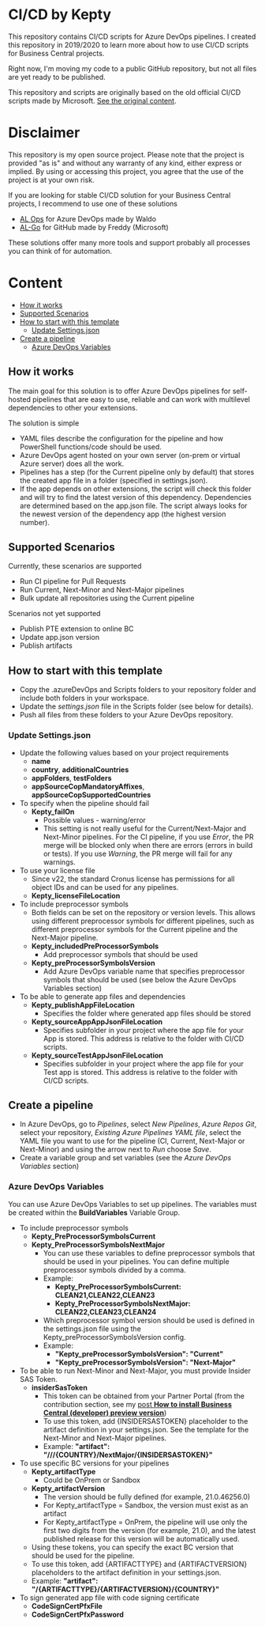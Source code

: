 # CI/CD by Kepty

This repository contains CI/CD scripts for Azure DevOps pipelines. I created this repository in 2019/2020 to learn more about how to use CI/CD scripts for Business Central projects.

Right now, I'm moving my code to a public GitHub repository, but not all files are yet ready to be published.

This repository and scripts are originally based on the old official CI/CD scripts made by Microsoft. [See the original content](https://github.com/microsoft/AL-Go/blob/main/Scenarios/old/CI_CD_Workshop.md#workshop-repositories).

# Disclaimer

This repository is my open source project. Please note that the project is provided "as is" and without any warranty of any kind, either express or implied. By using or accessing this project, you agree that the use of the project is at your own risk.

If you are looking for stable CI/CD solution for your Business Central projects, I recommend to use one of these solutions

- [AL Ops](https://marketplace.visualstudio.com/items?itemName=Hodor.hodor-alops) for Azure DevOps made by Waldo
- [AL-Go](https://learn.microsoft.com/en-us/dynamics365/business-central/dev-itpro/al-go/algo-overview) for GitHub made by Freddy (Microsoft)

These solutions offer many more tools and support probably all processes you can think of for automation.

# Content

- [How it works](#how-it-works)
- [Supported Scenarios](#supported-scenarios)
- [How to start with this template](#how-to-start-with-this-template)
    - [Update Settings.json](#update-settingsjson)
- [Create a pipeline](#create-a-pipeline)
    - [Azure DevOps Variables](#azure-devops-variables)

## How it works

The main goal for this solution is to offer Azure DevOps pipelines for self-hosted pipelines that are easy to use, reliable and can work with multilevel dependencies to other your extensions. 

The solution is simple
- YAML files describe the configuration for the pipeline and how PowerShell functions/code should be used.
- Azure DevOps agent hosted on your own server (on-prem or virtual Azure server) does all the work.
- Pipelines has a step (for the Current pipeline only by default) that stores the created app file in a folder (specified in settings.json).
- If the app depends on other extensions, the script will check this folder and will try to find the latest version of this dependency. Dependencies are determined based on the app.json file. The script always looks for the newest version of the dependency app (the highest version number).

## Supported Scenarios

Currently, these scenarios are supported
- Run CI pipeline for Pull Requests
- Run Current, Next-Minor and Next-Major pipelines 
- Bulk update all repositories using the Current pipeline

Scenarios not yet supported
- Publish PTE extension to online BC
- Update app.json version
- Publish artifacts

## How to start with this template

- Copy the .azureDevOps and Scripts folders to your repository folder and include both folders in your workspace.
- Update the *settings.json* file in the Scripts folder (see below for details).
- Push all files from these folders to your Azure DevOps repository.

### Update Settings.json

- Update the following values based on your project requirements
    - **name**
    - **country**, **additionalCountries**
    - **appFolders**, **testFolders**
    - **appSourceCopMandatoryAffixes**, **appSourceCopSupportedCountries**
- To specify when the pipeline should fail
    - **Kepty_failOn**
        - Possible values - warning/error
        - This setting is not really useful for the Current/Next-Major and Next-Minor pipelines. For the CI pipeline, if you use *Error*, the PR merge will be blocked only when there are errors (errors in build or tests). If you use *Warning*, the PR merge will fail for any warnings.
- To use your license file
    - Since v22, the standard Cronus license has permissions for all object IDs and can be used for any pipelines.
    - **Kepty_licenseFileLocation**
- To include preprocessor symbols
    - Both fields can be set on the repository or version levels. This allows using different preprocessor symbols for different pipelines, such as different preprocessor symbols for the Current pipeline and the Next-Major pipeline.
    - **Kepty_includedPreProcessorSymbols**
        - Add preprocessor symbols that should be used
    - **Kepty_preProcessorSymbolsVersion**
        - Add Azure DevOps variable name that specifies preprocessor symbols that should be used (see below the Azure DevOps Variables section)
- To be able to generate app files and dependencies
    - **Kepty_publishAppFileLocation**
        - Specifies the folder where generated app files should be stored
    - **Kepty_sourceAppAppJsonFileLocation**
        - Specifies subfolder in your project where the app file for your App is stored. This address is relative to the folder with CI/CD scripts.
    - **Kepty_sourceTestAppJsonFileLocation**
        - Specifies subfolder in your project where the app file for your Test app is stored. This address is relative to the folder with CI/CD scripts.

## Create a pipeline

- In Azure DevOps, go to *Pipelines*, select *New Pipelines*, *Azure Repos Git*, select your repository, *Existing Azure Pipelines YAML file*, select the YAML file you want to use for the pipeline (CI, Current, Next-Major or Next-Minor) and using the arrow next to *Run* choose *Save*.
- Create a variable group and set variables (see the *Azure DevOps Variables* section)

### Azure DevOps Variables

You can use Azure DevOps Variables to set up pipelines. The variables must be created within the **BuildVariables** Variable Group.

- To include preprocessor symbols
    - **Kepty_PreProcessorSymbolsCurrent**
    - **Kepty_PreProcessorSymbolsNextMajor**
        - You can use these variables to define preprocessor symbols that should be used in your pipelines. You can define multiple preprocessor symbols divided by a comma.
        - Example: 
            - **Kepty_PreProcessorSymbolsCurrent: CLEAN21,CLEAN22,CLEAN23**
            - **Kepty_PreProcessorSymbolsNextMajor: CLEAN22,CLEAN23,CLEAN24**
        - Which preprocessor symbol version should be used is defined in the settings.json file using the Kepty_preProcessorSymbolsVersion config.
        - Example:
            - **"Kepty_preProcessorSymbolsVersion": "Current"**
            - **"Kepty_preProcessorSymbolsVersion": "Next-Major"**
- To be able to run Next-Minor and Next-Major, you must provide Insider SAS Token.
    - **insiderSasToken**
        - This token can be obtained from your Partner Portal (from the contribution section, see my [post **How to install Business Central (developer) preview version**](https://kepty.cz/2021/06/18/how-to-install-business-central-developer-preview-version/))
        - To use this token, add {INSIDERSASTOKEN} placeholder to the artifact definition in your settings.json. See the template for the Next-Minor and Next-Major pipelines.
        - Example: **"artifact": "///{COUNTRY}/NextMajor/{INSIDERSASTOKEN}"**
- To use specific BC versions for your pipelines
    - **Kepty_artifactType**
        - Could be OnPrem or Sandbox
    - **Kepty_artifactVersion**
        - The version should be fully defined (for example, 21.0.46256.0)
        - For Kepty_artifactType = Sandbox, the version must exist as an artifact
        - For Kepty_artifactType = OnPrem, the pipeline will use only the first two digits from the version (for example, 21.0), and the latest published release for this version will be automatically used.
    - Using these tokens, you can specify the exact BC version that should be used for the pipeline.
    - To use this token, add {ARTIFACTTYPE} and {ARTIFACTVERSION} placeholders to the artifact definition in your settings.json.
    - Example: **"artifact": "/{ARTIFACTTYPE}/{ARTIFACTVERSION}/{COUNTRY}"**
- To sign generated app file with code signing certificate
    - **CodeSignCertPfxFile**
    - **CodeSignCertPfxPassword**
